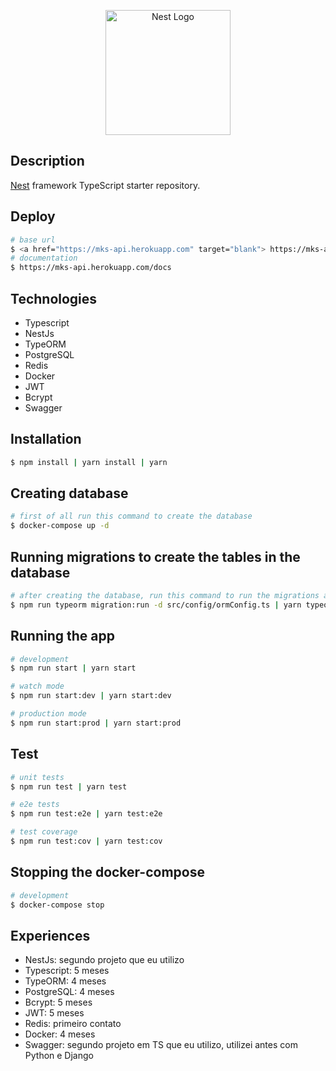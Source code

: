 <p align="center">
  <a href="http://nestjs.com/" target="blank"><img src="https://nestjs.com/img/logo-small.svg" width="200" alt="Nest Logo" /></a>
</p>

[circleci-image]: https://img.shields.io/circleci/build/github/nestjs/nest/master?token=abc123def456
[circleci-url]: https://circleci.com/gh/nestjs/nest

## Description

[Nest](https://github.com/nestjs/nest) framework TypeScript starter repository.

## Deploy
```bash
# base url
$ <a href="https://mks-api.herokuapp.com" target="blank"> https://mks-api.herokuapp.com </a>
# documentation
$ https://mks-api.herokuapp.com/docs
```

## Technologies

- Typescript
- NestJs
- TypeORM
- PostgreSQL
- Redis
- Docker
- JWT 
- Bcrypt
- Swagger 

## Installation

```bash
$ npm install | yarn install | yarn 
```

## Creating database

```bash
# first of all run this command to create the database
$ docker-compose up -d
```

## Running migrations to create the tables in the database

```bash
# after creating the database, run this command to run the migrations and create the tables in the database
$ npm run typeorm migration:run -d src/config/ormConfig.ts | yarn typeorm migration:run -d src/config/ormConfig.ts
```

## Running the app

```bash
# development
$ npm run start | yarn start

# watch mode
$ npm run start:dev | yarn start:dev

# production mode
$ npm run start:prod | yarn start:prod
```

## Test

```bash
# unit tests
$ npm run test | yarn test

# e2e tests 
$ npm run test:e2e | yarn test:e2e

# test coverage
$ npm run test:cov | yarn test:cov
```

## Stopping the docker-compose

```bash
# development
$ docker-compose stop
```
## Experiences

- NestJs: segundo projeto que eu utilizo
- Typescript: 5 meses
- TypeORM: 4 meses
- PostgreSQL: 4 meses
- Bcrypt: 5 meses
- JWT: 5 meses
- Redis: primeiro contato
- Docker: 4 meses 
- Swagger: segundo projeto em TS que eu utilizo, utilizei antes com Python e Django

